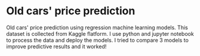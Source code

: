# Old cars' price prediction
Old cars' price prediction using regression machine learning models. This dataset is collected from Kaggle flatform. I use python and jupyter notebook to process the data and deploy the models. I tried to compare 3 models to improve predictive results and it worked! 

